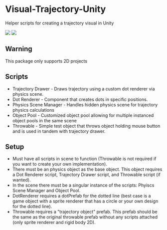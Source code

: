 # Visual-Trajectory-Unity
Helper scripts for creating a trajectory visual in Unity

![](https://github.com/Nathan-Carpenter-Git/Visual-Trajectory-Unity/assets/144058518/c5600df3-a341-473c-9dda-6dbba9293b98)
![](https://github.com/Nathan-Carpenter-Git/Visual-Trajectory-Unity/assets/144058518/1226ac86-fe42-41fb-bf3b-3d6e60967776)

## Warning
This package only supports 2D projects

## Scripts
- Trajectory Drawer - Draws trajectory using a custom dot renderer via physics scene.
- Dot Renderer - Component that creates dots in specific positions.
- Physics Scene Manager - Handles hidden physics scene for trajectory physics calculations
- Object Pool - Customized object pool allowing for multiple instanced object pools in the same scene
- Throwable - Simple test object that throws object holding mouse button and is used in tandem with trajectory drawer.

## Setup
- Must have all scripts in scene to function (Throwable is not required if you want to create your own implementation).
- There must be an physics object as the base object. This object requires a Dot Renderer script, Trajectory Drawer script, and Throwable script (if wanted).
- In the scene there must be a singular instance of the scripts: Phyiscs Scene Manager and Object Pool.
- DotRenderer requires a dotPrefab for the dotted line (best case is a game object with a sprite renderer that has a circle or your own design for the dotted line).
- Throwable requires a "trajectory object" prefab. This prefab should be the same as the original throwable prefab without any scripts attached (only sprite renderer and rigid body 2D).
